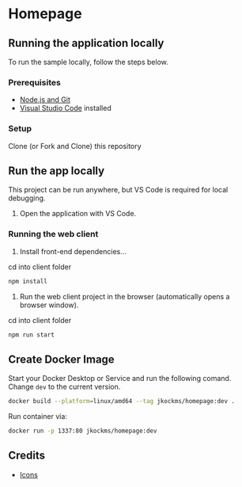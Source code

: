 # Homepage

## Running the application locally

To run the sample locally, follow the steps below.

### Prerequisites

- [Node.js and Git](https://nodejs.org/)
- [Visual Studio Code](https://code.visualstudio.com/?WT.mc_id=shopathome-github-jopapa) installed

### Setup

Clone (or Fork and Clone) this repository

## Run the app locally

This project can be run anywhere, but VS Code is required for local debugging.

1. Open the application with VS Code.

### Running the web client

1. Install front-end dependencies...

cd into client folder

   ```bash
   npm install
   ```

1. Run the web client project in the browser (automatically opens a browser window).

cd into client folder

   ```bash
   npm run start
   ```

## Create Docker Image

Start your Docker Desktop or Service and run the following comand. Change ```dev``` to the current version.

```bash
docker build --platform=linux/amd64 --tag jkockms/homepage:dev .
 ```

Run container via:

```bash
docker run -p 1337:80 jkockms/homepage:dev
```

## Credits

- [Icons](https://www.iconpacks.net/free-icon-pack/free-essentials-black-outline-icon-pack-251.html)
